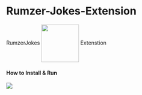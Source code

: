 # Rumzer-Jokes-Extension
RumzerJokes
<img align="center" src="https://i.ibb.co/BCVG733/logo.png" width="100" height="100">
Extenstion


<h4>How to Install & Run</h4>
<img align="center" src="https://i.ibb.co/ZBMf0VN/2022-12-16-03-11-05.gif">




